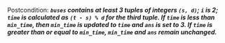 Postcondition: ***`buses` contains at least 3 tuples of integers `(s, d)`; `i` is 2; `time` is calculated as `(t - s) % d` for the third tuple. If `time` is less than `min_time`, then `min_time` is updated to `time` and `ans` is set to 3. If `time` is greater than or equal to `min_time`, `min_time` and `ans` remain unchanged.***